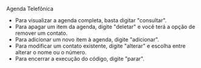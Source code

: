 Agenda Telefônica

- Para visualizar a agenda completa, basta digitar "consultar".
- Para apagar um item da agenda, digite "deletar" e você terá a opção de remover um contato.
- Para adicionar um novo item à agenda, digite "adicionar".
- Para modificar um contato existente, digite "alterar" e escolha entre alterar o nome ou o número.
- Para encerrar a execução do código, digite "parar".
